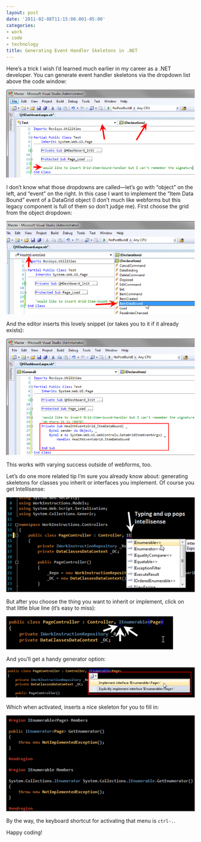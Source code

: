 ```yaml
---
layout: post
date: '2011-02-08T11:15:00.001-05:00'
categories:
- work
- code
- technology
title: Generating Event Handler Skeletons in .NET
---
```


Here’s a trick I wish I’d learned much earlier in my career as a .NET developer. You can generate event handler skeletons via the dropdown list above the code window:

![image-event-38.png](/assets/2011/image-event-38.png)

I don’t know what those dropdowns are called—let’s go with “object” on the left, and “event” on the right. In this case I want to implement the “Item Data Bound” event of a DataGrid object (I don’t much like webforms but this legacy component is full of them so don’t judge me). First choose the grid from the object dropdown:

![image-event-44.png](/assets/2011/image-event-44.png)

And the editor inserts this lovely snippet (or takes you to it if it already exists):

![image-event-46.png](/assets/2011/image-event-46.png)

This works with varying success outside of webforms, too.

Let’s do one more related tip I’m sure you already know about: generating skeletons for classes you inherit or interfaces you implement. Of course you get Intellisense:  

![image-event-50.png](/assets/2011/image-event-50.png)

But after you choose the thing you want to inherit or implement, click on that little blue line (it’s easy to miss):  

![image-event-16.png](/assets/2011/image-event-16.png)

And you’ll get a handy generator option:  

![image-event-19.png](/assets/2011/image-event-19.png)

Which when activated, inserts a nice skeleton for you to fill in:  

![image-event-22.png](/assets/2011/image-event-22.png)

By the way, the keyboard shortcut for activating that menu is `ctrl-.`.

Happy coding!